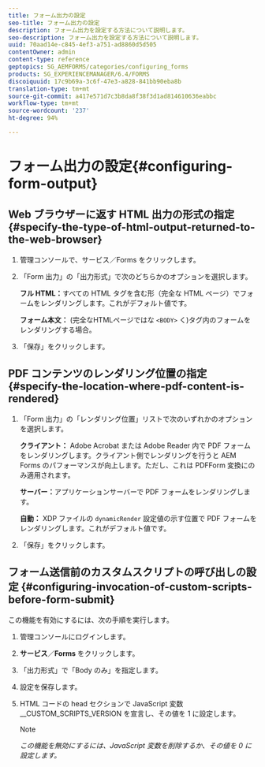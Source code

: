 ```yaml
---
title: フォーム出力の設定
seo-title: フォーム出力の設定
description: フォーム出力を設定する方法について説明します。
seo-description: フォーム出力を設定する方法について説明します。
uuid: 70aad14e-c845-4ef3-a751-ad8860d5d505
contentOwner: admin
content-type: reference
geptopics: SG_AEMFORMS/categories/configuring_forms
products: SG_EXPERIENCEMANAGER/6.4/FORMS
discoiquuid: 17c9b69a-3c6f-47e3-a828-841bb90eba8b
translation-type: tm+mt
source-git-commit: a417e571d7c3b8da8f38f3d1ad814610636eabbc
workflow-type: tm+mt
source-wordcount: '237'
ht-degree: 94%

---
```



# フォーム出力の設定{#configuring-form-output}

## Web ブラウザーに返す HTML 出力の形式の指定 {#specify-the-type-of-html-output-returned-to-the-web-browser}

1. 管理コンソールで、サービス／Forms をクリックします。
1. 「Form 出力」の「出力形式」で次のどちらかのオプションを選択します。

   **フル HTML：**&#x200B;すべての HTML タグを含む形（完全な HTML ページ）でフォームをレンダリングします。これがデフォルト値です。

   **フォーム本文：** (完全なHTMLページではな `<BODY>` く)タグ内のフォームをレンダリングする場合。

1. 「保存」をクリックします。

## PDF コンテンツのレンダリング位置の指定 {#specify-the-location-where-pdf-content-is-rendered}

1. 「Form 出力」の「レンダリング位置」リストで次のいずれかのオプションを選択します。

   **クライアント：** Adobe Acrobat または Adobe Reader 内で PDF フォームをレンダリングします。クライアント側でレンダリングを行うと AEM Forms のパフォーマンスが向上します。ただし、これは PDFForm 変換にのみ適用されます。

   **サーバー：**&#x200B;アプリケーションサーバーで PDF フォームをレンダリングします。

   **自動：** XDP ファイルの `dynamicRender` 設定値の示す位置で PDF フォームをレンダリングします。これがデフォルト値です。

1. 「保存」をクリックします。

## フォーム送信前のカスタムスクリプトの呼び出しの設定 {#configuring-invocation-of-custom-scripts-before-form-submit}

この機能を有効にするには、次の手順を実行します。

1. 管理コンソールにログインします。
1. **サービス**／**Forms** をクリックします。
1. 「出力形式」で「Body のみ」を指定します。
1. 設定を保存します。
1. HTML コードの head セクションで JavaScript 変数 __CUSTOM_SCRIPTS_VERSION を宣言し、その値を 1 に設定します。

   >[!NOTE]
   >
   >*この機能を無効にするには、JavaScript 変数を削除するか、その値を 0 に設定します。*

